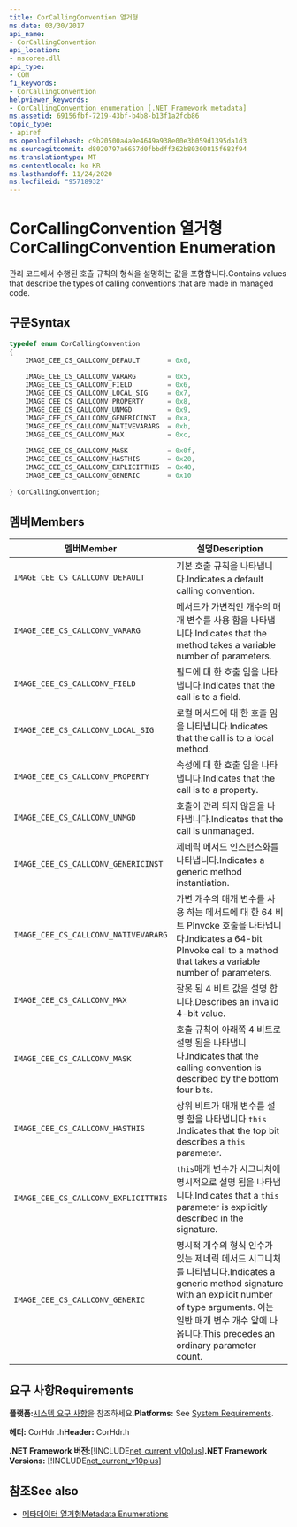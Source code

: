 ```yaml
---
title: CorCallingConvention 열거형
ms.date: 03/30/2017
api_name:
- CorCallingConvention
api_location:
- mscoree.dll
api_type:
- COM
f1_keywords:
- CorCallingConvention
helpviewer_keywords:
- CorCallingConvention enumeration [.NET Framework metadata]
ms.assetid: 69156fbf-7219-43bf-b4b8-b13f1a2fcb86
topic_type:
- apiref
ms.openlocfilehash: c9b20500a4a9e4649a938e00e3b059d1395da1d3
ms.sourcegitcommit: d8020797a6657d0fbbdff362b80300815f682f94
ms.translationtype: MT
ms.contentlocale: ko-KR
ms.lasthandoff: 11/24/2020
ms.locfileid: "95718932"
---
```

# <a name="corcallingconvention-enumeration"></a><span data-ttu-id="a7c16-102">CorCallingConvention 열거형</span><span class="sxs-lookup"><span data-stu-id="a7c16-102">CorCallingConvention Enumeration</span></span>

<span data-ttu-id="a7c16-103">관리 코드에서 수행된 호출 규칙의 형식을 설명하는 값을 포함합니다.</span><span class="sxs-lookup"><span data-stu-id="a7c16-103">Contains values that describe the types of calling conventions that are made in managed code.</span></span>  
  
## <a name="syntax"></a><span data-ttu-id="a7c16-104">구문</span><span class="sxs-lookup"><span data-stu-id="a7c16-104">Syntax</span></span>  
  
```cpp  
typedef enum CorCallingConvention  
{  
    IMAGE_CEE_CS_CALLCONV_DEFAULT       = 0x0,  
  
    IMAGE_CEE_CS_CALLCONV_VARARG        = 0x5,  
    IMAGE_CEE_CS_CALLCONV_FIELD         = 0x6,  
    IMAGE_CEE_CS_CALLCONV_LOCAL_SIG     = 0x7,  
    IMAGE_CEE_CS_CALLCONV_PROPERTY      = 0x8,  
    IMAGE_CEE_CS_CALLCONV_UNMGD         = 0x9,  
    IMAGE_CEE_CS_CALLCONV_GENERICINST   = 0xa,  
    IMAGE_CEE_CS_CALLCONV_NATIVEVARARG  = 0xb,  
    IMAGE_CEE_CS_CALLCONV_MAX           = 0xc,  
  
    IMAGE_CEE_CS_CALLCONV_MASK          = 0x0f,  
    IMAGE_CEE_CS_CALLCONV_HASTHIS       = 0x20,  
    IMAGE_CEE_CS_CALLCONV_EXPLICITTHIS  = 0x40,  
    IMAGE_CEE_CS_CALLCONV_GENERIC       = 0x10  
  
} CorCallingConvention;  
```  
  
## <a name="members"></a><span data-ttu-id="a7c16-105">멤버</span><span class="sxs-lookup"><span data-stu-id="a7c16-105">Members</span></span>  
  
|<span data-ttu-id="a7c16-106">멤버</span><span class="sxs-lookup"><span data-stu-id="a7c16-106">Member</span></span>|<span data-ttu-id="a7c16-107">설명</span><span class="sxs-lookup"><span data-stu-id="a7c16-107">Description</span></span>|  
|------------|-----------------|  
|`IMAGE_CEE_CS_CALLCONV_DEFAULT`|<span data-ttu-id="a7c16-108">기본 호출 규칙을 나타냅니다.</span><span class="sxs-lookup"><span data-stu-id="a7c16-108">Indicates a default calling convention.</span></span>|  
|`IMAGE_CEE_CS_CALLCONV_VARARG`|<span data-ttu-id="a7c16-109">메서드가 가변적인 개수의 매개 변수를 사용 함을 나타냅니다.</span><span class="sxs-lookup"><span data-stu-id="a7c16-109">Indicates that the method takes a variable number of parameters.</span></span>|  
|`IMAGE_CEE_CS_CALLCONV_FIELD`|<span data-ttu-id="a7c16-110">필드에 대 한 호출 임을 나타냅니다.</span><span class="sxs-lookup"><span data-stu-id="a7c16-110">Indicates that the call is to a field.</span></span>|  
|`IMAGE_CEE_CS_CALLCONV_LOCAL_SIG`|<span data-ttu-id="a7c16-111">로컬 메서드에 대 한 호출 임을 나타냅니다.</span><span class="sxs-lookup"><span data-stu-id="a7c16-111">Indicates that the call is to a local method.</span></span>|  
|`IMAGE_CEE_CS_CALLCONV_PROPERTY`|<span data-ttu-id="a7c16-112">속성에 대 한 호출 임을 나타냅니다.</span><span class="sxs-lookup"><span data-stu-id="a7c16-112">Indicates that the call is to a property.</span></span>|  
|`IMAGE_CEE_CS_CALLCONV_UNMGD`|<span data-ttu-id="a7c16-113">호출이 관리 되지 않음을 나타냅니다.</span><span class="sxs-lookup"><span data-stu-id="a7c16-113">Indicates that the call is unmanaged.</span></span>|  
|`IMAGE_CEE_CS_CALLCONV_GENERICINST`|<span data-ttu-id="a7c16-114">제네릭 메서드 인스턴스화를 나타냅니다.</span><span class="sxs-lookup"><span data-stu-id="a7c16-114">Indicates a generic method instantiation.</span></span>|  
|`IMAGE_CEE_CS_CALLCONV_NATIVEVARARG`|<span data-ttu-id="a7c16-115">가변 개수의 매개 변수를 사용 하는 메서드에 대 한 64 비트 PInvoke 호출을 나타냅니다.</span><span class="sxs-lookup"><span data-stu-id="a7c16-115">Indicates a 64-bit PInvoke call to a method that takes a variable number of parameters.</span></span>|  
|`IMAGE_CEE_CS_CALLCONV_MAX`|<span data-ttu-id="a7c16-116">잘못 된 4 비트 값을 설명 합니다.</span><span class="sxs-lookup"><span data-stu-id="a7c16-116">Describes an invalid 4-bit value.</span></span>|  
|`IMAGE_CEE_CS_CALLCONV_MASK`|<span data-ttu-id="a7c16-117">호출 규칙이 아래쪽 4 비트로 설명 됨을 나타냅니다.</span><span class="sxs-lookup"><span data-stu-id="a7c16-117">Indicates that the calling convention is described by the bottom four bits.</span></span>|  
|`IMAGE_CEE_CS_CALLCONV_HASTHIS`|<span data-ttu-id="a7c16-118">상위 비트가 매개 변수를 설명 함을 나타냅니다 `this` .</span><span class="sxs-lookup"><span data-stu-id="a7c16-118">Indicates that the top bit describes a `this` parameter.</span></span>|  
|`IMAGE_CEE_CS_CALLCONV_EXPLICITTHIS`|<span data-ttu-id="a7c16-119">`this`매개 변수가 시그니처에 명시적으로 설명 됨을 나타냅니다.</span><span class="sxs-lookup"><span data-stu-id="a7c16-119">Indicates that a `this` parameter is explicitly described in the signature.</span></span>|  
|`IMAGE_CEE_CS_CALLCONV_GENERIC`|<span data-ttu-id="a7c16-120">명시적 개수의 형식 인수가 있는 제네릭 메서드 시그니처를 나타냅니다.</span><span class="sxs-lookup"><span data-stu-id="a7c16-120">Indicates a generic method signature with an explicit number of type arguments.</span></span> <span data-ttu-id="a7c16-121">이는 일반 매개 변수 개수 앞에 나옵니다.</span><span class="sxs-lookup"><span data-stu-id="a7c16-121">This precedes an ordinary parameter count.</span></span>|  
  
## <a name="requirements"></a><span data-ttu-id="a7c16-122">요구 사항</span><span class="sxs-lookup"><span data-stu-id="a7c16-122">Requirements</span></span>  

 <span data-ttu-id="a7c16-123">**플랫폼:**[시스템 요구 사항](../../get-started/system-requirements.md)을 참조하세요.</span><span class="sxs-lookup"><span data-stu-id="a7c16-123">**Platforms:** See [System Requirements](../../get-started/system-requirements.md).</span></span>  
  
 <span data-ttu-id="a7c16-124">**헤더:** CorHdr .h</span><span class="sxs-lookup"><span data-stu-id="a7c16-124">**Header:** CorHdr.h</span></span>  
  
 <span data-ttu-id="a7c16-125">**.NET Framework 버전:**[!INCLUDE[net_current_v10plus](../../../../includes/net-current-v10plus-md.md)]</span><span class="sxs-lookup"><span data-stu-id="a7c16-125">**.NET Framework Versions:** [!INCLUDE[net_current_v10plus](../../../../includes/net-current-v10plus-md.md)]</span></span>  
  
## <a name="see-also"></a><span data-ttu-id="a7c16-126">참조</span><span class="sxs-lookup"><span data-stu-id="a7c16-126">See also</span></span>

- [<span data-ttu-id="a7c16-127">메타데이터 열거형</span><span class="sxs-lookup"><span data-stu-id="a7c16-127">Metadata Enumerations</span></span>](metadata-enumerations.md)
